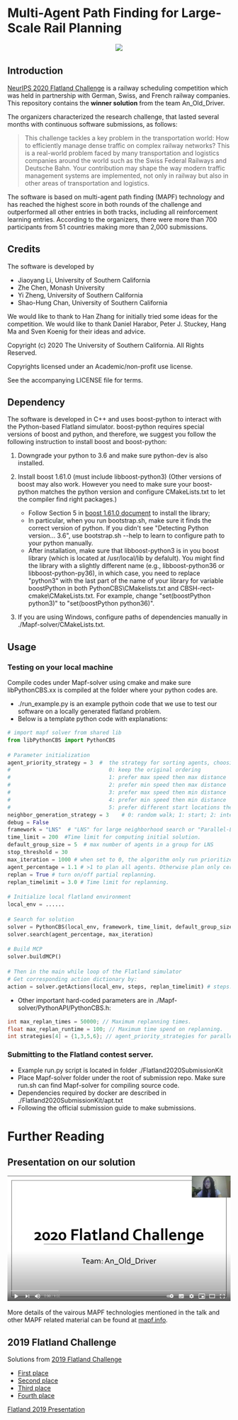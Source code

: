 # Multi-Agent Path Finding for Large-Scale Rail Planning

<p align="center">
  <img src="./solution.gif" />
</p>

## Introduction

[NeurIPS 2020 Flatland Challenge](https://www.aicrowd.com/challenges/neurips-2020-flatland-challenge) 
is a railway scheduling competition which was held in partnership with German, Swiss, and French railway companies. 
This repository contains the **winner solution** from the team An_Old_Driver.

The organizers characterized the research challenge, that lasted several months with continuous software submissions,
as follows: 
>This challenge tackles a key problem in the transportation world: How to efficiently manage dense traffic 
on complex railway networks? This is a real-world problem faced by many transportation and logistics companies around 
the world such as the Swiss Federal Railways and Deutsche Bahn. Your contribution may shape the way modern traffic management
systems are implemented, not only in railway but also in other areas of transportation and logistics.

The software is based on multi-agent path finding (MAPF) technology and has reached the highest score in both rounds of the challenge and outperformed all other entries in both tracks, including all reinforcement learning entries. According to the organizers, there were more than 700 participants from 51 countries making more than 2,000 submissions. 


## Credits
The software is developed by
* Jiaoyang Li, University of Southern California
* Zhe Chen, Monash University
* Yi Zheng, University of Southern California
* Shao-Hung Chan, University of Southern California

We would like to thank to Han Zhang for initially tried some ideas for the competition. 
We would like to thank Daniel Harabor, Peter J. Stuckey, Hang Ma and Sven Koenig for their ideas and advice.

Copyright (c) 2020 The University of Southern California. All Rights Reserved.

Copyrights licensed under an Academic/non-profit use license.

See the accompanying LICENSE file for terms.


## Dependency

The software is developed in C++ and uses boost-python to interact with the Python-based Flatland simulator. 
boost-python requires special versions of boost and python, and therefore, 
we suggest you follow the following instruction to install boost and boost-python:

1. Downgrade your python to 3.6 and make sure python-dev is also installed.

2. Install boost 1.61.0 (must include libboost-python3) 
   (Other versions of boost may also work. However you need to make sure your boost-python matches the python version 
    and configure CMakeLists.txt to let the compiler find right packages.)
    * Follow Section 5 in [boost 1.61.0 document](https://www.boost.org/doc/libs/1_61_0/more/getting_started/unix-variants.html) to install the library;
    * In particular, when you run bootstrap.sh, make sure it finds the correct version of python. If you didn't see "Detecting Python version... 3.6", use bootstrap.sh --help to learn to configure path to your python manually.
    * After installation, make sure that libboost-python3 is in you boost library (which is located at /usr/local/lib by defalult). You might find the library with a slightly different name (e.g., libboost-python36 or libboost-python-py36), in which case, you need to replace "python3" with the last part of the name of your library for variable boostPython in both PythonCBS\CMakelists.txt and CBSH-rect-cmake\CMakeLists.txt. For example, change "set(boostPython python3)" to "set(boostPython python36)".
3. If you are using Windows, configure paths of dependencies manually in ./Mapf-solver/CMakeLists.txt.

## Usage

### Testing on your local machine
Compile codes under Mapf-solver using cmake and make sure libPythonCBS.xx is compiled at the folder where your python codes are.
* ./run_example.py is an example pythoin code that we use to test our software on a locally generated flatland problem.
* Below is a template python code with explanations:

```python
# import mapf solver from shared lib
from libPythonCBS import PythonCBS

# Parameter initialization
agent_priority_strategy = 3  #  the strategy for sorting agents, choosing a number between 0 and 5
#                               0: keep the original ordering
#                               1: prefer max speed then max distance
#                               2: prefer min speed then max distance
#                               3: prefer max speed then min distance
#                               4: prefer min speed then min distance
#                               5: prefer different start locations then max speed then max distance
neighbor_generation_strategy = 3    # 0: random walk; 1: start; 2: intersection; 3: adaptive; 4: iterative
debug = False
framework = "LNS"  # "LNS" for large neighborhood search or "Parallel-LNS" for parallel LNS.
time_limit = 200  #Time limit for computing initial solution.
default_group_size = 5  # max number of agents in a group for LNS
stop_threshold = 30
max_iteration = 1000 # when set to 0, the algorithm only run prioritized planning for initial solution.
agent_percentage = 1.1 # >1 to plan all agents. Otherwise plan only certain percentage of agents.
replan = True # turn on/off partial replanning.
replan_timelimit = 3.0 # Time limit for replanning.

# Initialize local flatland environment
local_env = ......

# Search for solution
solver = PythonCBS(local_env, framework, time_limit, default_group_size, debug, replan,stop_threshold,agent_priority_strategy,neighbor_generation_strategy)
solver.search(agent_percentage, max_iteration)

# Build MCP
solver.buildMCP()

# Then in the main while loop of the Flatland simulator
# Get corresponding action dictionary by:
action = solver.getActions(local_env, steps, replan_timelimit) # steps: current timestep
```


* Other important hard-coded parameters are in ./Mapf-solver/PythonAPI/PythonCBS.h:
```c++
int max_replan_times = 50000; // Maximum replanning times.
float max_replan_runtime = 100; // Maximum time spend on replanning.
int strategies[4] = {1,3,5,6}; // agent_priority_strategies for parallel-lns.
```
### Submitting to the Flatland contest server.
* Example run.py script is located in folder ./Flatland2020SubmissionKit
* Place Mapf-solver folder under the root of submission repo. Make sure run.sh can find Mapf-solver for compiling source code.
* Dependencies required by docker are described in ./Flatland2020SubmissionKit/apt.txt 
* Following the official submission guide to make submissions.

<!---# Algorithm Overview

## MAPF Model
Here is a summary of the changes to the standard MAPF model:
* Agents do not appear on the map before they start to move and disappear from the map after reaching their goal locations.
* All agents have the same speed.
* The orientations of the agents are considered. In most cases (unless hitting a deadend), the agents cannot move backwards.
* Agents need to reach their goal locations before a given max timestep. 
* Agents may meet malfunction during plan execuatation.

## Framework 1: LNS
We use Large Neighbourhood Search (LNS) as the framwork. 

```c++
A = [a1, a2, ...];  // unplanned agents
A = sort(A);  // sort the agents by some heuristics (e.g., speed, distance to the goal location)
P = PrioritizedPlanning(A); // get initial paths by PP
while(not timeout and m <= num_of_agents) {
    A' = a subset of agents in A;
    old_paths = paths of A' in P;
    remove old_paths from P;
    paths = replan paths for agents in A' by viewing paths in P as dynamic obstabcles;
    if (paths are better than old_paths)
        add paths to P;
    else
        add old_paths to P;
}
```

### Different stratefies for the neighborhood search

#### Strategy 1: random walk
We select a bottleneck agent and let it perform a random walk on "improving moves" until it conflicts with m-1 agents.
Together with the bottle neck agent, we replan the paths of the m agents by CBS.
```c++
a = the agent with max cost increment in A but not in tabu_list;
update tabu_list;
conflicting_agents = randomWalk(a, m - 1); // let agent a perform a random walk (starting from a random timestep on its path) until it conflicts with m - 1 agents
A' = {a} + conflicting_agents;
old_paths = paths of A' in P;
remove old_paths from P;
T = min(remaining_runtime, 10s);
paths = CBS(A', T, P);  // try to find collision-free paths for agents in a that do not collide with any path in P by CBS with a time limit of T 
if(paths are found) {
    add paths to P;
    m += 1;
} else {
    add old_paths to P;
    m -= 1;
}
```

#### Strategy 2: start location
We randomly select a start location and collect the agents who start from there.
We sort the agents in decreasing order of their cost increments (breaking ties randomly) and replan their paths by prioritized planning.
 ```c++
x = a random start location;
A' = agents who start at location x;
A' = sort(A'); // sort the agents in decreasing order of their cost increments
old_paths = paths of A' in P;
remove old_paths from P;
paths = PrioritizedPlanning(A); // get initial paths by PP
if (paths are better than old_paths)
    add paths to P;
else
    add old_paths to P;
 ```

#### Strategy 3: intersection
We randomly select an intersection and collect the agents who has visited there.
We sort the agents randomly and replan their paths by prioritized planning.
 ```c++
x = a random inersection location;
A' = agents who has visited x;
A' = random_shuffle(A');
old_paths = paths of A' in P;
remove old_paths from P;
paths = PrioritizedPlanning(A); // get initial paths by PP
if (paths are better than old_paths)
    add paths to P;
else
    add old_paths to P;
 ```


## Framework 2: CPR

The idea is borrowed from Complete Path Reservation (CPR) from one of the last year's 
[solution](https://eprints.hsr.ch/855/1/Masterarbeit_Waelter_Jonas.pdf).
The idea is that we dynamically assign directions to the edges on the graph so that, 
at any timestep, for every pair of neighboring locations v and u, we only allow agents to move in one direction, 
i.e., either from v to u or from u to v.
If we ask all agents to follow their shortest paths on this modified directed graph, it is guaranteed that 
all agents that have paths to their goal locations on the directed graph 
can reach their goal locations without deadlocks.

We use a matrix ``highways'' of size (map-size * map-size) to represent the directions of the edges. 
At any timestep, for any pair of locations u and v, highways[u][v] + highways[v][u] = 0.
- highways[u][v] = k > 0 means that there are currently k agents that *want to* move from u to v. 
  Future agents can also move from u to v.
- highways[u][v] = -k < 0 means that there are currently k agents that *want to* move from v to u. 
  So future agents cannot move from u to v.
- highways[u][v] = 0 means that there are no agents that *want to* move from u to v or v to u. 
  So the next agent can move either from u to v or v to u.
  
We update highways whenever we plan a path for an agent and whenever an agent moves.
- If a new planned path traverses edge (u, v), then highways[u][v]++ and highways[v][u]--.
- If an agent moves from u to v at the current timestep, then highways[u][v]-- and highways[v][u]++,
  i.e., the agent has already used this edge, so it can release its reservation in highways.
  
When we plan path for an agent, we can only use edges (u, v) that satisfy highways[u][v] >= 0. 

We show the pseudo-codes below.

### Initial Planning
```c++
A = [a1, a2, ..., am];  // unplanned agents
P = {};  // planned paths
A = sort(A);  // sort the agents by some heuristics
highways = a (map-size * map-size) zero matrix; // the directions of the edges
for (a in A) {
    path = A*(a, highways);  // find a shortest path by A* that only uses edges (u, v) that satisfy highway[u][v] >= 0
    if(path is found) {
        for ((u,v) in path) { // update highways
            highways[u][v]++;
            highways[v][u]--;
        }
        Add path to P;
        Remove a from A;
    }
}
```

### Replanning at every timestep during execution
agent_steps is intialized as a zero vector of length m (m is the number of agents) at timestep 0. 
It represents the number of steps each agent has already taken along its path.

```c++
/* Update agent_steps and highways */
currs = locations of all agents at the current timestep;
prevs = locations of all agents at the previous timestep;
replan = false;
for (i = 1; i < m; i ++) {  // m is the number of agents
    if (currs[i] != prevs[i]) {  // agent i moves from prevs[i] to currs[i]       
        agent_steps[i]++;
        highways[prevs[i]][currs[i]]--;
        highways[currs[i]][prevs[i]]++;       
        if (highways[prevs[i]][currs[i]] == 0) {
            replan = true;
        }
    }
}

/* replan if necessary*/
if (replan) {
    for (a in A) {
        path = A*(a, highways);  // find a shortest path by A* that only uses edges (u, v) that satisfy highway[u][v] >= 0
        if(path is found) {
            for ((u,v) in path) { // update highways
                highways[u][v]++;
                highways[v][u]--;
            }
            Add path to P;
            Remove a from A;
        }        
    }
}

/* generate the next location that each agent needs to go */
togo = vector(m, nullptr);
for (i = 1; i < m; i ++) {
    p = the path of agent ai in P;
    if (p exists and agent ai has not reach its goal location) {
        togo[i] = p[agent_steps[i] + 1];
    }
}
return togo;
```




# Past Winner Solutions

Here are some material about the winner solutions of last year.


| Team | Initial planning | Replanning | Success rate in the final round |
| --- | --- | --- | --- |
|First place| Prioritized planning (max-speed agent first, breaking ties randomly) with multiple runs | MCP + prioritized planning   | 99% |
|[Second place](https://docs.google.com/presentation/d/12bbp7MwoB0S7FaTYI4QOAKMoijf_f4em64VkoUtdwts/edit#slide=id.g6dde6a5360_0_1)| Prioritized planning  (max-speed agent first, breaking ties by preferring min-distance agent) | MCP | 96% |
|[Third place](https://github.com/vetand/FlatlandChallenge2019/blob/master/Approach_description.pdf)| Prioritized planning  (max-speed agent first) | Replan the delayed agent by viewing it as the lowest-priority agent | 95% |
|[Fourth place](https://eprints.hsr.ch/855/1/Masterarbeit_Waelter_Jonas.pdf)| Prioritized planning (max-distance agent first) | Complete Path Reservation (CPR) or reinforcement learning| 79% |
|Fifth place| Reinforcement learning | Reinforcement learning | 55% |

There are also some [presentations](https://www.youtube.com/watch?v=rGzXsOC7qXg) available online.>
-->

# Further Reading

## Presentation on our solution
[![Solution Talk](video_cover.png)](https://www.youtube.com/watch?v=pNbFDVXkHQ0)

More details of the vairous MAPF technologies mentioned in the talk and other MAPF related material can be found at [mapf.info](http://mapf.info/).

## 2019 Flatland Challenge
Solutions from [2019 Flatland Challenge](https://www.aicrowd.com/challenges/flatland-challenge)
* [First place](https://www.aicrowd.com/blogs/flatland-mugurel)
* [Second place](https://docs.google.com/presentation/d/12bbp7MwoB0S7FaTYI4QOAKMoijf_f4em64VkoUtdwts/edit#slide=id.g6dde6a5360_0_1)
* [Third place](https://github.com/vetand/FlatlandChallenge2019/blob/master/Approach_description.pdf)
* [Fourth place](https://eprints.hsr.ch/855/1/Masterarbeit_Waelter_Jonas.pdf)

[Flatland 2019 Presentation](https://www.youtube.com/watch?v=rGzXsOC7qXg)
